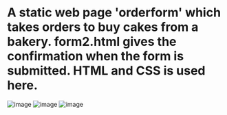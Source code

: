 # A static web page 'orderform' which takes orders to buy cakes from a bakery. form2.html gives the confirmation when the form is submitted. HTML and CSS is used here.
![image](https://user-images.githubusercontent.com/34717612/128516239-a7564f8b-79bf-41d6-9f00-686230c6e267.png)
![image](https://user-images.githubusercontent.com/34717612/128516307-fa9f6918-4c87-4736-8373-efc9e190dfb7.png)
![image](https://user-images.githubusercontent.com/34717612/128516357-ce9dbf98-0ca0-4d06-b5d7-7d8b56b88d43.png)
